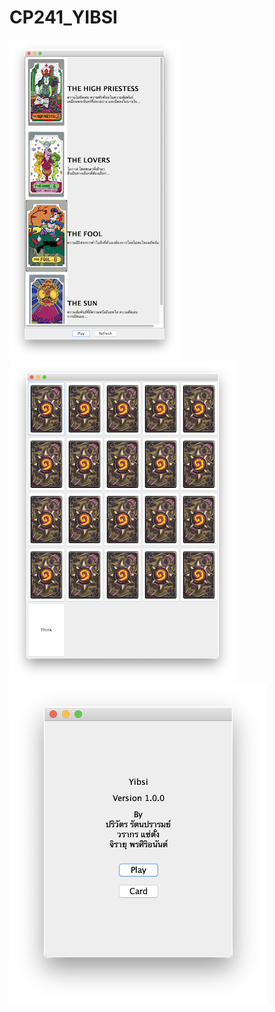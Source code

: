 # CP241_YIBSI

![image1]
![image2]
![image3]

[image1]: https://github.com/Biwsantang/CP241_YIBSI/blob/main/screenshot/1.png "card list"
[image2]: https://github.com/Biwsantang/CP241_YIBSI/blob/main/screenshot/2.png "card deck"
[image3]: https://github.com/Biwsantang/CP241_YIBSI/blob/main/screenshot/3.png "info"
